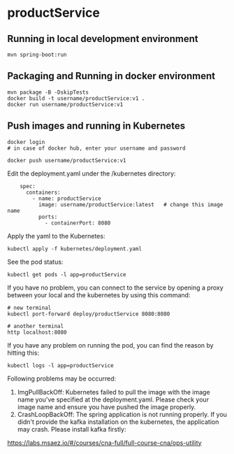 # productService

## Running in local development environment

```
mvn spring-boot:run
```

## Packaging and Running in docker environment

```
mvn package -B -DskipTests
docker build -t username/productService:v1 .
docker run username/productService:v1
```

## Push images and running in Kubernetes

```
docker login 
# in case of docker hub, enter your username and password

docker push username/productService:v1
```

Edit the deployment.yaml under the /kubernetes directory:
```
    spec:
      containers:
        - name: productService
          image: username/productService:latest   # change this image name
          ports:
            - containerPort: 8080

```

Apply the yaml to the Kubernetes:
```
kubectl apply -f kubernetes/deployment.yaml
```

See the pod status:
```
kubectl get pods -l app=productService
```

If you have no problem, you can connect to the service by opening a proxy between your local and the kubernetes by using this command:
```
# new terminal
kubectl port-forward deploy/productService 8080:8080

# another terminal
http localhost:8080
```

If you have any problem on running the pod, you can find the reason by hitting this:
```
kubectl logs -l app=productService
```

Following problems may be occurred:

1. ImgPullBackOff:  Kubernetes failed to pull the image with the image name you've specified at the deployment.yaml. Please check your image name and ensure you have pushed the image properly.
1. CrashLoopBackOff: The spring application is not running properly. If you didn't provide the kafka installation on the kubernetes, the application may crash. Please install kafka firstly:

https://labs.msaez.io/#/courses/cna-full/full-course-cna/ops-utility

